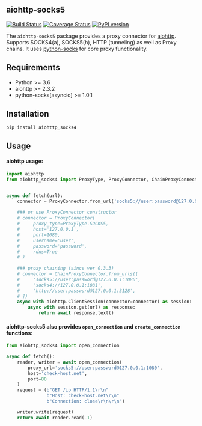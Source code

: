 ## aiohttp-socks5

[![Build Status](https://api.travis-ci.com/romis2012/aiohttp-socks5.svg?branch=master)](https://travis-ci.com/github/romis2012/aiohttp-socks5)
[![Coverage Status](https://coveralls.io/repos/github/romis2012/aiohttp-socks5/badge.svg?branch=master&_=x)](https://coveralls.io/github/romis2012/aiohttp-socks5?branch=master)
[![PyPI version](https://badge.fury.io/py/aiohttp-socks5.svg)](https://badge.fury.io/py/aiohttp-socks5)
<!--
[![Downloads](https://pepy.tech/badge/aiohttp-socks5/month)](https://pepy.tech/project/aiohttp-socks5)
-->
The `aiohttp-socks5` package provides a proxy connector for [aiohttp](https://github.com/aio-libs/aiohttp). 
Supports SOCKS4(a), SOCKS5(h), HTTP (tunneling) as well as Proxy chains.
It uses [python-socks](https://github.com/romis2012/python-socks) for core proxy functionality.


## Requirements
- Python >= 3.6
- aiohttp >= 2.3.2
- python-socks[asyncio] >= 1.0.1

## Installation
```
pip install aiohttp_socks4
```

## Usage

#### aiohttp usage:
```python
import aiohttp
from aiohttp_socks4 import ProxyType, ProxyConnector, ChainProxyConnector


async def fetch(url):
    connector = ProxyConnector.from_url('socks5://user:password@127.0.0.1:1080')
    
    ### or use ProxyConnector constructor
    # connector = ProxyConnector(
    #     proxy_type=ProxyType.SOCKS5,
    #     host='127.0.0.1',
    #     port=1080,
    #     username='user',
    #     password='password',
    #     rdns=True
    # )
    
    ### proxy chaining (since ver 0.3.3)
    # connector = ChainProxyConnector.from_urls([
    #     'socks5://user:password@127.0.0.1:1080',
    #     'socks4://127.0.0.1:1081',
    #     'http://user:password@127.0.0.1:3128',
    # ])
    async with aiohttp.ClientSession(connector=connector) as session:
        async with session.get(url) as response:
            return await response.text()
```

#### aiohttp-socks5 also provides `open_connection` and `create_connection` functions:

```python
from aiohttp_socks4 import open_connection

async def fetch():
    reader, writer = await open_connection(
        proxy_url='socks5://user:password@127.0.0.1:1080',
        host='check-host.net',
        port=80
    )
    request = (b"GET /ip HTTP/1.1\r\n"
               b"Host: check-host.net\r\n"
               b"Connection: close\r\n\r\n")

    writer.write(request)
    return await reader.read(-1)
```
